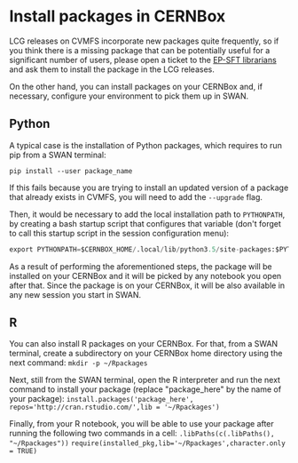 # Install packages in CERNBox

LCG releases on CVMFS incorporate new packages quite frequently, so if you think there is a missing package that can be 
potentially useful for a significant number of users, please open a ticket to the [EP-SFT librarians](https://sft.its.cern.ch/jira/projects/SPI)
and ask them to install the package in the LCG releases.

On the other hand, you can install packages on your CERNBox and, if necessary, configure your environment to pick them 
up in SWAN. 

## Python

A typical case is the installation of Python packages, which requires to run pip from a SWAN terminal:

   `pip install --user package_name`

If this fails because you are trying to install an updated version of a package that already exists in CVMFS, you will need to add the `--upgrade` flag.

Then, it would be necessary to add the local installation path to `PYTHONPATH`, by creating a bash startup script that configures that variable (don't forget to call this startup script in the session configuration menu):

``` python
export PYTHONPATH=$CERNBOX_HOME/.local/lib/python3.5/site-packages:$PYTHONPATH
```

As a result of performing the aforementioned steps, the package will be installed on your CERNBox and it will be picked by 
any notebook you open after that. Since the package is on your CERNBox, it will be also available in any new session 
you start in SWAN.

## R

You can also install R packages on your CERNBox. For that, from a SWAN terminal, create a subdirectory on your CERNBox home directory using the next command:
`mkdir -p ~/Rpackages`

Next, still from the SWAN terminal, open the R interpreter and run the next command to install your package (replace "package_here" by the name of your package):
`install.packages('package_here', repos='http://cran.rstudio.com/',lib = '~/Rpackages')`

Finally, from your R notebook, you will be able to use your package after running the following two commands in a cell:
`.libPaths(c(.libPaths(), "~/Rpackages"))`
`require(installed_pkg,lib='~/Rpackages',character.only = TRUE)`
